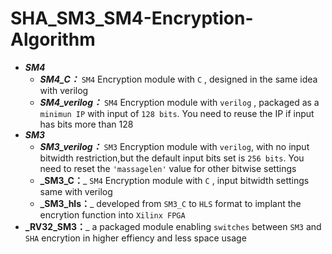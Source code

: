 # SHA_SM3_SM4-Encryption-Algorithm
* _**SM4**_  
     * _**SM4_C：**_ `SM4` Encryption module with `C` , designed in the same idea with verilog  
     * _**SM4_verilog：**_ `SM4` Encryption module with `verilog` , packaged as a `minimun IP` with input of `128 bits`. You need to reuse the IP if input has bits more than 128  
* _**SM3**_  
    * _**SM3_verilog：**_ `SM3` Encryption module with `verilog`, with no input bitwidth restriction,but the default input bits set is `256 bits`. You need to reset the `'massagelen'` value for other bitwise settings  
    * **_SM3_C：**_ `SM4` Encryption module with `C` , input bitwidth settings same with verilog  
    * **_SM3_hls：**_ developed from `SM3_C` to `HLS` format to implant the encrytion function into `Xilinx FPGA`   
* **_RV32_SM3：**_ a packaged module enabling `switches` between `SM3` and `SHA` encrytion in higher effiency and less space usage  

